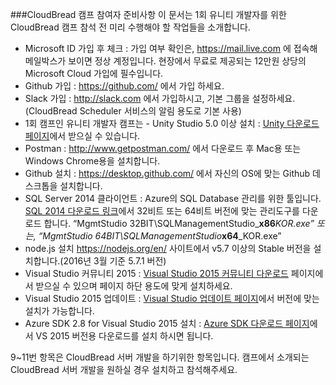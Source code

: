 ###CloudBread 캠프 참여자 준비사항
이 문서는 1회 유니티 개발자를 위한 CloudBread 캠프 참석 전 미리 수행해야 할 작업들을 소개합니다.

- Microsoft ID 가입 후 체크 : 가입 여부 확인은, https://mail.live.com 에 접속해 메일박스가 보이면 정상 계정입니다. 현장에서 무료로 제공되는 12만원 상당의 Microsoft Cloud 가입에 필수입니다.
- Github 가입 : https://github.com/ 에서 가입 하세요.
- Slack 가입 : http://slack.com 에서 가입하시고, 기본 그룹을 설정하세요.(CloudBread Scheduler 서비스의 알림 용도로 기본 사용)
- 1회 캠프인 유니티 개발자 캠프는 - Unity Studio 5.0 이상 설치 : [Unity 다운로드 페이지](http://unity3d.com/kr/get-unity/download?ref=personal)에서 받으실 수 있습니다.
- Postman  : http://www.getpostman.com/ 에서 다운로드 후 Mac용 또는 Windows Chrome용을 설치합니다.
- Github 설치 : https://desktop.github.com/ 에서 자신의 OS에 맞는 Github 데스크톱을 설치합니다.
- SQL Server 2014 클라이언트 : Azure의 SQL Database 관리를 위한 툴입니다. [SQL 2014 다운로드 링크](https://www.microsoft.com/ko-KR/download/details.aspx?id=42299)에서 32비트 또는 64비트 버전에 맞는 관리도구를 다운로드 합니다. “MgmtStudio 32BIT\SQLManagementStudio_**x86**_KOR.exe” 또는, “MgmtStudio 64BIT\SQLManagementStudio_**x64**_KOR.exe”
- node.js 설치 https://nodejs.org/en/ 사이트에서 v5.7 이상의 Stable 버전을 설치합니다.(2016년 3월 기준 5.7.1 버전)
- Visual Studio 커뮤니티 2015 : [Visual Studio 2015 커뮤니티 다운로드](https://www.visualstudio.com/ko-kr/products/visual-studio-community-vs.aspx) 페이지에서 받으실 수 있으며 페이지 하단 용도에 맞게 설치하세요.
- Visual Studio 2015 업데이트 : [Visual Studio 업데이트 페이지](https://www.microsoft.com/en-US/download/details.aspx?id=49989)에서 버전에 맞는 설치가 가능합니다.
- Azure SDK 2.8 for Visual Studio 2015 설치 : [Azure SDK 다운로드 페이지](https://azure.microsoft.com/en-us/downloads/)에서 VS 2015 버전용 다운로드를 설치 하시면 됩니다.

9~11번 항목은 CloudBread 서버 개발을 하기위한 항목입니다. 캠프에서 소개되는 CloudBread 서버 개발을 원하실 경우 설치하고 참석해주세요.

